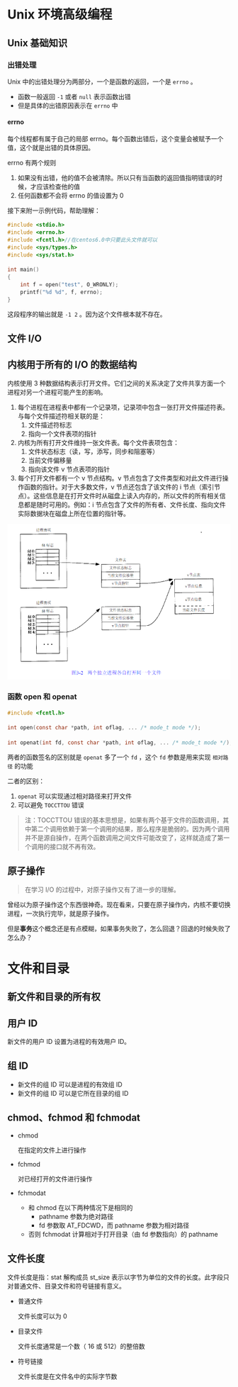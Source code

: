 # Unix 环境高级编程

## Unix 基础知识

### 出错处理

Unix 中的出错处理分为两部分，一个是函数的返回，一个是 `errno` 。

* 函数一般返回 `-1` 或者 `null` 表示函数出错
* 但是具体的出错原因表示在 `errno`  中

#### errno

每个线程都有属于自己的局部 errno。每个函数出错后，这个变量会被赋予一个值，这个就是出错的具体原因。

errno 有两个规则

1. 如果没有出错，他的值不会被清除。所以只有当函数的返回值指明错误的时候，才应该检查他的值
2. 任何函数都不会将 errno 的值设置为 0

接下来附一示例代码，帮助理解：

```c
#include <stdio.h>
#include <errno.h>
#include <fcntl.h>//在centos6.0中只要此头文件就可以
#include <sys/types.h>
#include <sys/stat.h>

int main()
{
    int f = open("test", O_WRONLY);
    printf("%d %d", f, errno);
}
```

 这段程序的输出就是 `-1 2` 。因为这个文件根本就不存在。

## 文件 I/O

## 内核用于所有的 I/O 的数据结构

内核使用 3 种数据结构表示打开文件。它们之间的关系决定了文件共享方面一个进程对另一个进程可能产生的影响。

1. 每个进程在进程表中都有一个记录项，记录项中包含一张打开文件描述符表。与每个文件描述符相关联的是：
   1. 文件描述符标志
   2. 指向一个文件表项的指针
2. 内核为所有打开文件维持一张文件表。每个文件表项包含：
   1. 文件状态标志（读，写，添写，同步和阻塞等）
   2. 当前文件偏移量
   3. 指向该文件 v 节点表项的指针
3. 每个打开文件都有一个 v 节点结构。v 节点包含了文件类型和对此文件进行操作函数的指针。对于大多数文件，v 节点还包含了该文件的 i 节点（索引节点）。这些信息是在打开文件时从磁盘上读入内存的，所以文件的所有相关信息都是随时可用的。例如：i 节点包含了文件的所有者、文件长度、指向文件实际数据块在磁盘上所在位置的指针等。

![](https://raw.githubusercontent.com/T-Oner/Notes/master/.gitbook/assets/unix_file_stuct.jpg)

### 函数 open 和 openat

```c
#include <fcntl.h>

int open(const char *path, int oflag, ... /* mode_t mode */);

int openat(int fd, const char *path, int oflag, ... /* mode_t mode */);
```

两者的函数签名的区别就是 `openat` 多了一个 `fd` ，这个 `fd` 参数是用来实现 `相对路径` 的功能

二者的区别：

1. `openat` 可以实现通过相对路径来打开文件
2. 可以避免 `TOCCTTOU` 错误

> 注：TOCCTTOU 错误的基本思想是，如果有两个基于文件的函数调用，其中第二个调用依赖于第一个调用的结果，那么程序是脆弱的。因为两个调用并不是源自操作，在两个函数调用之间文件可能改变了，这样就造成了第一个调用的接口就不再有效。

## 原子操作

> 在学习 I/O 的过程中，对原子操作又有了进一步的理解。

曾经以为原子操作这个东西很神奇。现在看来，只要在原子操作内，内核不要切换进程，一次执行完毕，就是原子操作。

但是**事务**这个概念还是有点模糊，如果事务失败了，怎么回退？回退的时候失败了怎么办？

# 文件和目录

## 新文件和目录的所有权

## 用户 ID

新文件的用户 ID 设置为进程的有效用户 ID。

## 组 ID

* 新文件的组 ID 可以是进程的有效组 ID
* 新文件的组 ID 可以是它所在目录的组 ID

## chmod、fchmod 和 fchmodat

* chmod

  在指定的文件上进行操作

* fchmod

  对已经打开的文件进行操作

* fchmodat

  * 和 chmod 在以下两种情况下是相同的
    * pathname 参数为绝对路径
    * fd 参数取 AT_FDCWD，而 pathname 参数为相对路径
  * 否则 fchmodat 计算相对于打开目录（由 fd 参数指向）的 pathname

## 文件长度

文件长度是指：stat 解构成员 st_size 表示以字节为单位的文件的长度。此字段只对普通文件、目录文件和符号链接有意义。

* 普通文件

  文件长度可以为 0

* 目录文件

  文件长度通常是一个数（ 16 或 512）的整倍数

* 符号链接

  文件长度是在文件名中的实际字节数